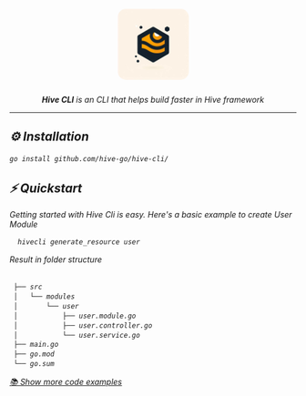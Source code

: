 <h1 align="center">
  <a href="#">
    <picture>
      <source height="125" media="(prefers-color-scheme: dark)" srcset="https://github.com/hive-go/hive/raw/main/assets/logo.jpg" style="border-radius:15px">
      <img height="125" alt="Hive" src="https://github.com/hive-go/hive/raw/main/assets/logo.jpg" style="border-radius:15px">
    </picture>
  </a>
  <br>
  
  
</h1>
<p align="center">
  <em><b>Hive CLI</b> is an CLI that helps build faster in Hive framework
</p>

---

## ⚙️ Installation


```bash
go install github.com/hive-go/hive-cli/
```

## ⚡️ Quickstart

Getting started with Hive Cli is easy. Here's a basic example to create User Module

```bash
  hivecli generate_resource user
```

Result in folder structure
```bash

 ├── src
 │   └── modules
 │       └── user
 │           ├── user.module.go
 │           ├── user.controller.go
 │           └── user.service.go
 ├── main.go
 ├── go.mod
 └── go.sum
```

 <a href="https://github.com/hive-go/example-project">
📚 Show more code examples
 </a>




